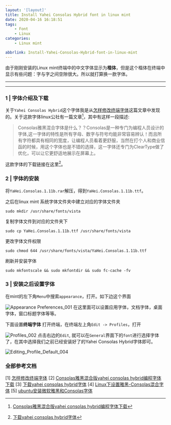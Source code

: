 ```yaml
---
layout: '[layout]'
title: Install Yahei Consolas Hybrid font in linux mint
date: 2020-04-16 16:18:51
tags: 
    - Font
    - Linux
categories: 
    - Linux mint

abbrlink: Install-Yahei-Consolas-Hybrid-font-in-linux-mint
---
```

由于刚刚安装的Linux mint终端中的中文字体显示为**楷体**，但是这个楷体在终端中显示有些问题：字与字之间空隙很大。所以就打算换一款字体。

---
<!-- toc -->

----

### 1 | 字体介绍及下载
关于`Yahei Consolas Hybrid`这个字体我是从[怎样修改终端字体](https://forum.ubuntu.org.cn/viewtopic.php?p=1312510)这篇文章中发现的。关于这款字体linux公社有一篇文章[^1]，其中有这样一段描述:
> Consolas雅黑混合字体是什么？？Consolas是一种专门为编程人员设计的字体,这一字体的特性是所有字母、数字与符号均能非常容易辨认！而且所有字符都具有相同的宽度，让编程人员看着更舒服，当然在打个人和商业信函的时候，用这个字体也是不错的选择，这一字体还专门为ClearType做了优化，可以让它更舒适地展示在屏幕上。

这款字体的下载链接在这里[^2]。

### 2 | 字体的安装

将`YaHei.Consolas.1.11b.rar`解压，得到`YaHei.Consolas.1.11b.ttf`。

之后在linux mint 系统字体文件夹中建立对应的字体文件夹
```
sudo mkdir /usr/share/fonts/vista
```
复制字体文件到对应的文件夹下
```
sudo cp YaHei.Consolas.1.11b.ttf /usr/share/fonts/vista
```
更改字体文件权限
```
sudo chmod 644 /usr/share/fonts/vista/YaHei.Consolas.1.11b.ttf
```
刷新并安装字体
```
sudo mkfontscale && sudo mkfontdir && sudo fc-cache -fv
```

### 3 | 安装之后设置字体

在mint的左下角`Menu`中搜索`appearance`，打开。如下边这个界面

![Appearance Preferences_001](Install-Yahei-Consolas-Hybrid-font-in-linux-mint/Appearance_Preferences_001.png)
在这里面可以设置应用字体，文档字体，桌面字体，窗口标题字体等等。

下面设置**终端字体**
打开终端，在终端左上角`Edit -> Profiles`，打开

![Profiles_002](Install-Yahei-Consolas-Hybrid-font-in-linux-mint/Profiles_002.png)
点击右边的`Edit`, 就可以在`General`界面下的`font`进行选择字体了，在其中选择我们之前已经安装好了的Yahei Consolas Hybrid字体即可。

![Editing_Profile_Default_004](Install-Yahei-Consolas-Hybrid-font-in-linux-mint/Editing_Profile_Default_004.png)


### 全部参考文档
[1] [怎样修改终端字体](https://forum.ubuntu.org.cn/viewtopic.php?p=1312510)
[2] [Consolas雅黑混合版yahei consolas hybrid编程字体下载](https://www.linuxidc.com/Linux/2011-08/40747.htm)
[3] [下载yahei consolas hybrid字体](https://linux.linuxidc.com/linuxconf/download.php?file=Li9saW51eGZpbGVzL3B1Yi9PdGhlci/X1szlL0NvbnNvbGFz0cW62rvsus+w5nlhaGVpIGNvbnNvbGFzIGh5YnJpZLHgs8zX1szlz8LU2C8lNUJMaW51eElEQy5jb20lNURZYUhlaS5Db25zb2xhcy4xLjExYi5yYXI=)
[4] [Linux下设置雅黑-Consolas混合字体](https://www.cnblogs.com/MonkeyF/archive/2013/05/13/3076466.html)
[5] [ubuntu安装微软雅黑和Consolas字体](https://www.iteye.com/blog/fooler5-2406227)

[^1]: [Consolas雅黑混合版yahei consolas hybrid编程字体下载](https://www.linuxidc.com/Linux/2011-08/40747.htm)
[^2]: [下载yahei consolas hybrid字体](https://linux.linuxidc.com/linuxconf/download.php?file=Li9saW51eGZpbGVzL3B1Yi9PdGhlci/X1szlL0NvbnNvbGFz0cW62rvsus+w5nlhaGVpIGNvbnNvbGFzIGh5YnJpZLHgs8zX1szlz8LU2C8lNUJMaW51eElEQy5jb20lNURZYUhlaS5Db25zb2xhcy4xLjExYi5yYXI=)
